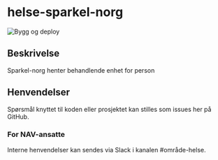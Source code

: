 # helse-sparkel-norg
![Bygg og deploy](https://github.com/navikt/helse-sparkel-norg/workflows/Bygg%20og%20deploy/badge.svg)

## Beskrivelse
Sparkel-norg henter behandlende enhet for person

## Henvendelser
Spørsmål knyttet til koden eller prosjektet kan stilles som issues her på GitHub.

### For NAV-ansatte
Interne henvendelser kan sendes via Slack i kanalen #område-helse.
